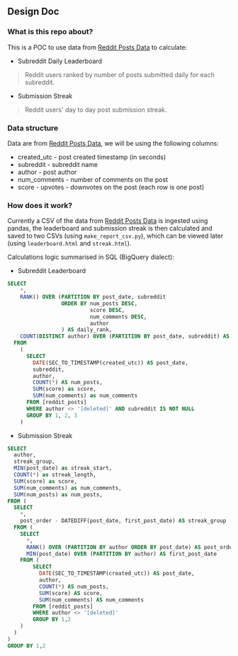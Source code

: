 ## Design Doc
### What is this repo about?
This is a POC to use data from [Reddit Posts Data](https://bigquery.cloud.google.com/dataset/fh-bigquery:reddit_posts) to calculate:
* Subreddit Daily Leaderboard
> Reddit users ranked by number of posts submitted daily for each subreddit.
* Submission Streak
> Reddit users' day to day post submission streak.

### Data structure
Data are from [Reddit Posts Data](https://bigquery.cloud.google.com/dataset/fh-bigquery:reddit_posts), we will be using the following columns:
* created_utc - post created timestamp (in seconds)
* subreddit - subreddit name
* author - post author
* num_comments - number of comments on the post
* score - upvotes - downvotes on the post
(each row is one post)

### How does it work?
Currently a CSV of the data from [Reddit Posts Data](https://bigquery.cloud.google.com/dataset/fh-bigquery:reddit_posts) 
is ingested using pandas, the leaderboard and submission streak is then calculated and saved to two CSVs 
(using ```make_report_csv.py```), which can be viewed later (using ```leaderboard.html``` and ```streak.html```).

Calculations logic summarised in SQL (BigQuery dialect):
* Subreddit Leaderboard
``` SQL
SELECT
    *,
    RANK() OVER (PARTITION BY post_date, subreddit 
                 ORDER BY num_posts DESC, 
                          score DESC, 
                          num_comments DESC, 
                          author
                 ) AS daily_rank,
    COUNT(DISTINCT author) OVER (PARTITION BY post_date, subreddit) AS daily_total_rank,
  FROM
    (  
      SELECT
        DATE(SEC_TO_TIMESTAMP(created_utc)) AS post_date,
        subreddit,
        author,
        COUNT(*) AS num_posts,
        SUM(score) as score,
        SUM(num_comments) as num_comments
      FROM [reddit_posts]
      WHERE author <> '[deleted]' AND subreddit IS NOT NULL
      GROUP BY 1, 2, 3
    )
```

* Submission Streak
``` SQL
SELECT
  author,
  streak_group,
  MIN(post_date) as streak_start,
  COUNT(*) as streak_length,
  SUM(score) as score,
  SUM(num_comments) as num_comments,
  SUM(num_posts) as num_posts,
FROM (
  SELECT
    *,
    post_order - DATEDIFF(post_date, first_post_date) AS streak_group 
  FROM (
    SELECT
      *,
      RANK() OVER (PARTITION BY author ORDER BY post_date) AS post_order,
      MIN(post_date) OVER (PARTITION BY author) AS first_post_date
    FROM (
        SELECT
          DATE(SEC_TO_TIMESTAMP(created_utc)) AS post_date,
          author,
          COUNT(*) AS num_posts,
          SUM(score) AS score,
          SUM(num_comments) AS num_comments
        FROM [reddit_posts]
        WHERE author <> '[deleted]'
        GROUP BY 1,2 
    ) 
  ) 
)
GROUP BY 1,2
```
